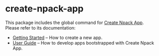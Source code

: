 # create-npack-app

This package includes the global command for [Create Npack App](https://github.com/express-ts/create-npack-app).<br>
Please refer to its documentation:

- [Getting Started](https://facebook.github.io/create-npack-app/docs/getting-started) – How to create a new app.
- [User Guide](https://facebook.github.io/create-npack-app/) – How to develop apps bootstrapped with Create Npack App.
